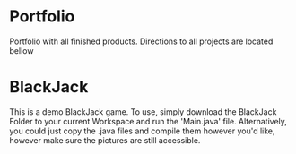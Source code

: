 # Portfolio
 Portfolio with all finished products.
 Directions to all projects are located bellow

# BlackJack
 This is a demo BlackJack game. 
 To use, simply download the BlackJack Folder to your current Workspace and run the 'Main.java' file.
 Alternatively, you could just copy the .java files and compile them however you'd like, however make sure the pictures are still accessible.
